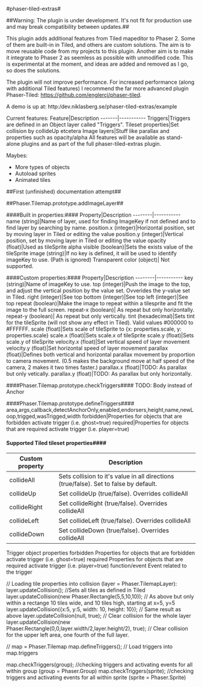 #phaser-tiled-extras#

##Warning: The plugin is under development. It's not fit for production use and may break compatibility between updates.##

This plugin adds additional features from Tiled mapeditor to Phaser 2. Some of them are built-in in Tiled, and others are custom solutions. The aim is to move reusable code from my projects to this plugin. Another aim is to make it integrate to Phaser 2 as seemless as possible with unmodified code. This is experimental at the moment, and ideas are added and removed as I go, so does the solutions.

The plugin will not improve performance. For increased performance (along with additional Tiled features) I recommend the far more advanced plugin Phaser-Tiled: https://github.com/englercj/phaser-tiled.

A demo is up at: http:/dev.niklasberg.se/phaser-tiled-extras/example

Current features:
Feature|Description
-------|-----------
Triggers|Triggers are defined in an Object layer called "Triggers".
Tileset properties|Set collision by collideUp etcetera
Image layers|Stuff like parallax and properties such as opacity/alpha
All features will be available as stand-alone plugins and as part of the full phaser-tiled-extras plugin.

Maybes:
* More types of objects
* Autoload sprites
* Animated tiles

##First (unfinished) documentation attempt##

##Phaser.Tilemap.prototype.addImageLayer##

####Built in properties:####
Property|Description
--------|-----------
name (string)|Name of layer, used for finding ImageKey if not defined and to find layer by searching by name.
position.x (integer)|Horizontal position, set by moving layer in Tiled or editing the value
position.y (integer)|Vertical position, set by moving layer in Tiled or editing the value
opacity (float)|Used as tileSprite alpha
visible (boolean)|Sets the exists value of the tileSprite
image (string)|If no key is defined, it will be used to identify imageKey to use. (Path is ignored)
Transparent color (object)| Not supported.

####Custom properties:####
Property|Description
--------|-----------
key (string)|Name of imageKey to use.
top (integer)|Push the image to the top, and adjust the vertical position by the value set. Ovverides the y-value set in Tiled.
right (integer)|See top
bottom (integer)|See top
left (integer)|See top
repeat (boolean)|Make the image to repeat within a tilesprite and fit the image to the full screen.
repeat-x (boolean)| As repeat but only horizontally.
repeat-y (boolean)| As repeat but only vertically.
tint (hexadecimal)|Sets tint for the tileSprite (will not show any effect in Tiled). Valid values #000000 to #FFFFFF.
scale (float)|Sets scale of tileSprite to {x: properties.scale, y: properties.scale}
scale.x (float)|Sets scale.x of tileSprite
scale.y (float)|Sets scale.y of tileSprite
velocity.x (float)|Set vertical speed of layer movement
velocity.y (float)|Set horizontal speed of layer movement
parallax (float)|Defines both vertical and horizontal parallax movement by proportion to camera movement. (0.5 makes the background move at half speed of the camera, 2 makes it two times faster.)
parallax.x (float)|TODO: As parallax but only vetically.
parallax.y (float)|TODO: As parallax but only horizontally.

####Phaser.Tilemap.prototype.checkTriggers####
TODO: Body instead of Anchor

####Phaser.Tilemap.prototype.defineTriggers####
area,args,callback,detectAnchorOnly,enabled,endorsers,height,name,newLoop,trigged,wasTrigged,width
forbidden|Properties for objects that are forbidden activate trigger (i.e. ghost=true)
required|Properties for objects that are required activate trigger (i.e. player=true)

#### Supported Tiled tileset properties####
Custom property|Description
--------|-----------
collideAll|Sets collision to it's value in all directions (true/false). Set to false by default.
collideUp|Set collideUp (true/false). Overrides collideAll
collideRight|Set collideRight (true/false). Overrides collideAll
collideLeft|Set collideLeft (true/false). Overrides collideAll
collideDown|Set collideDown (true/false). Overrides collideAll

Trigger object properties
forbidden       Properties for objects that are forbidden activate trigger (i.e. ghost=true)
required        Properties for objects that are required activate trigger (i.e. player=true)
function/event        Event related to the trigger


// Loading tile properties into collision (layer = Phaser.TilemapLayer):
layer.updateCollision(); //Sets all tiles as defined in Tiled
layer.updateCollision(new Phaser.Rectangle(5,5,10,10)); // As above but only within a rectange 10 tiles wide, and 10 tiles high, starting at x=5, y=5
layer.updateCollision({x:5, y:5, width: 10, height: 10}); // Same result as above
layer.updateCollision(null, true); // Clear collision for the whole layer
layer.updateCollision(new Phaser.Rectangle(0,0,layer.width/2,layer.height/2), true); // Clear collision for the upper left area, one fourth of the full layer.

// map = Phaser.Tilemap
map.defineTriggers(); // Load triggers into map.triggers

map.checkTriggers(group); //checking triggers and activating events for all within group (group = Phaser.Group)
map.checkTriggers(sprite); //checking triggers and activating events for all within sprite (sprite = Phaser.Sprite)
